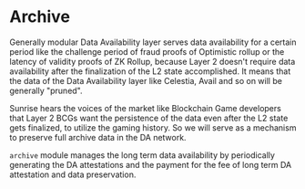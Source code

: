 # Archive

Generally modular Data Availability layer serves data availability for a certain period like the challenge period of fraud proofs of Optimistic rollup or the latency of validity proofs of ZK Rollup, because Layer 2 doesn't require data availability after the finalization of the L2 state accomplished. It means that the data of the Data Availability layer like Celestia, Avail and so on will be generally "pruned".

Sunrise hears the voices of the market like Blockchain Game developers that Layer 2 BCGs want the persistence of the data even after the L2 state gets finalized, to utilize the gaming history. So we will serve as a mechanism to preserve full archive data in the DA network.

`archive` module manages the long term data availability by periodically generating the DA attestations and the payment for the fee of long term DA attestation and data preservation.
